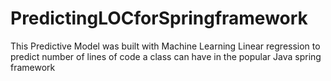 # PredictingLOCforSpringframework
This Predictive Model was built with Machine Learning Linear regression to predict number of lines of code a class can have in the popular Java spring framework
